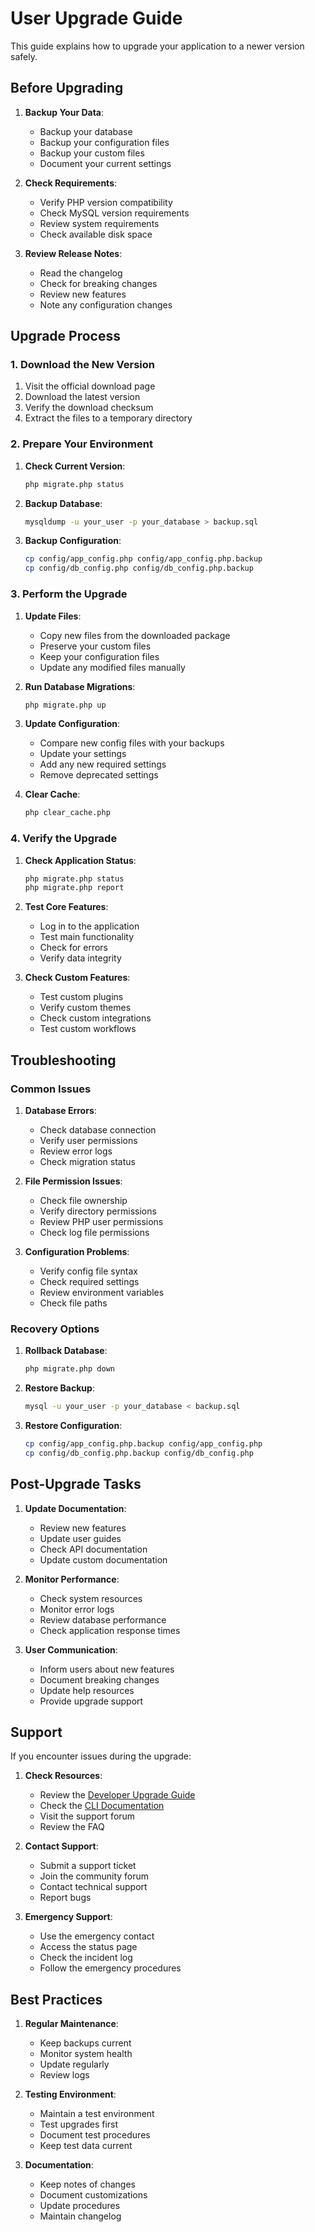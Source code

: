 # User Upgrade Guide

This guide explains how to upgrade your application to a newer version safely.

## Before Upgrading

1. **Backup Your Data**:
   - Backup your database
   - Backup your configuration files
   - Backup your custom files
   - Document your current settings

2. **Check Requirements**:
   - Verify PHP version compatibility
   - Check MySQL version requirements
   - Review system requirements
   - Check available disk space

3. **Review Release Notes**:
   - Read the changelog
   - Check for breaking changes
   - Review new features
   - Note any configuration changes

## Upgrade Process

### 1. Download the New Version

1. Visit the official download page
2. Download the latest version
3. Verify the download checksum
4. Extract the files to a temporary directory

### 2. Prepare Your Environment

1. **Check Current Version**:
   ```bash
   php migrate.php status
   ```

2. **Backup Database**:
   ```bash
   mysqldump -u your_user -p your_database > backup.sql
   ```

3. **Backup Configuration**:
   ```bash
   cp config/app_config.php config/app_config.php.backup
   cp config/db_config.php config/db_config.php.backup
   ```

### 3. Perform the Upgrade

1. **Update Files**:
   - Copy new files from the downloaded package
   - Preserve your custom files
   - Keep your configuration files
   - Update any modified files manually

2. **Run Database Migrations**:
   ```bash
   php migrate.php up
   ```

3. **Update Configuration**:
   - Compare new config files with your backups
   - Update your settings
   - Add any new required settings
   - Remove deprecated settings

4. **Clear Cache**:
   ```bash
   php clear_cache.php
   ```

### 4. Verify the Upgrade

1. **Check Application Status**:
   ```bash
   php migrate.php status
   php migrate.php report
   ```

2. **Test Core Features**:
   - Log in to the application
   - Test main functionality
   - Check for errors
   - Verify data integrity

3. **Check Custom Features**:
   - Test custom plugins
   - Verify custom themes
   - Check custom integrations
   - Test custom workflows

## Troubleshooting

### Common Issues

1. **Database Errors**:
   - Check database connection
   - Verify user permissions
   - Review error logs
   - Check migration status

2. **File Permission Issues**:
   - Check file ownership
   - Verify directory permissions
   - Review PHP user permissions
   - Check log file permissions

3. **Configuration Problems**:
   - Verify config file syntax
   - Check required settings
   - Review environment variables
   - Check file paths

### Recovery Options

1. **Rollback Database**:
   ```bash
   php migrate.php down
   ```

2. **Restore Backup**:
   ```bash
   mysql -u your_user -p your_database < backup.sql
   ```

3. **Restore Configuration**:
   ```bash
   cp config/app_config.php.backup config/app_config.php
   cp config/db_config.php.backup config/db_config.php
   ```

## Post-Upgrade Tasks

1. **Update Documentation**:
   - Review new features
   - Update user guides
   - Check API documentation
   - Update custom documentation

2. **Monitor Performance**:
   - Check system resources
   - Monitor error logs
   - Review database performance
   - Check application response times

3. **User Communication**:
   - Inform users about new features
   - Document breaking changes
   - Update help resources
   - Provide upgrade support

## Support

If you encounter issues during the upgrade:

1. **Check Resources**:
   - Review the [Developer Upgrade Guide](DEVELOPER_UPGRADE.md)
   - Check the [CLI Documentation](CLI.md)
   - Visit the support forum
   - Review the FAQ

2. **Contact Support**:
   - Submit a support ticket
   - Join the community forum
   - Contact technical support
   - Report bugs

3. **Emergency Support**:
   - Use the emergency contact
   - Access the status page
   - Check the incident log
   - Follow the emergency procedures

## Best Practices

1. **Regular Maintenance**:
   - Keep backups current
   - Monitor system health
   - Update regularly
   - Review logs

2. **Testing Environment**:
   - Maintain a test environment
   - Test upgrades first
   - Document test procedures
   - Keep test data current

3. **Documentation**:
   - Keep notes of changes
   - Document customizations
   - Update procedures
   - Maintain changelog 